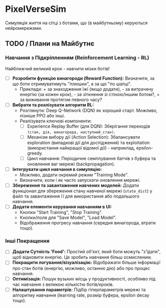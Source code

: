 # PixelVerseSim

Симуляція життя на сітці з ботами, що (в майбутньому) керуються нейромережами.

## TODO / Плани на Майбутнє

### Навчання з Підкріпленням (Reinforcement Learning - RL)

Найближчий великий крок - навчити мізки ботів!

-   [ ] **Розробити функцію винагороди (Reward Function):** Визначити, за що боти отримуватимуть "плюшки", а за що "по шапці".
    -   Приклади: + за знаходження їжі (якщо додати), - за витрачену енергію (за кожен крок), - за зіткнення зі стіною/іншим ботом?, + за виживання протягом певного часу?
-   [ ] **Вибрати та реалізувати алгоритм RL:**
    -   Розглянути: Deep Q-Network (DQN) як хороший старт. Можливо, пізніше PPO або інші.
    -   Реалізувати ключові компоненти:
        -   [ ] Experience Replay Buffer (для DQN): Зберігання переходів `(стан, дія, винагорода, наступний_стан)`.
        -   [ ] Механізм вибору дії (Action Selection): Збалансувати exploration (випадкові дії для дослідження) та exploitation (використання найкращої відомої дії) - наприклад, epsilon-greedy.
        -   [ ] Цикл навчання: Періодичне семплування батчів з буфера та оновлення ваг мережі (backpropagation).
-   [ ] **Інтегрувати цикл навчання в симуляцію:**
    -   Можливо, додати окремий режим "Training Mode".
    -   Визначити, коли і як часто запускати оновлення мережі.
-   [ ] **Збереження та завантаження навчених моделей:** Додати функціонал для збереження стану навченої мережі (`state_dict`) у файл та завантаження її для використання або подальшого навчання.
-   [ ] **Додати елементи керування навчанням в UI:**
    -   Кнопки "Start Training", "Stop Training".
    -   Кнопки/поля для "Save Model", "Load Model".
    -   Відображення прогресу навчання (середня винагорода, втрати тощо).

### Інші Покращення

-   [ ] **Додати Сутність 'Food':** Простий об'єкт, який боти можуть "з'їдати", щоб відновити енергію. Це зробить навчання більш осмисленим.
-   [ ] **Покращити логування/візуалізацію:** Відображати більше інформації про стан ботів (енергію, можливо, останню дію) або про процес навчання.
-   [ ] **Оптимізація:** Пошук вузьких місць у продуктивності, особливо під час навчання з великою кількістю ботів/кроків.
-   [ ] **Налаштування параметрів:** Підбір гіперпараметрів мережі та алгоритму навчання (learning rate, розмір буфера, epsilon decay тощо).